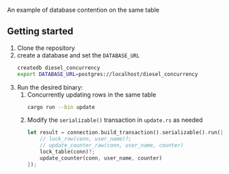 An example of database contention on the same table

## Getting started
1. Clone the repository
2. create a database and set the `DATABASE_URL`
    ```bash
    createdb diesel_concurrency
    export DATABASE_URL=postgres://localhost/diesel_concurrency
    ```
3. Run the desired binary:
   1. Concurrently updating rows in the same table
       ```bash
       cargo run --bin update
       ```
   2. Modify the `serializable()` transaction in `update.rs` as needed
       ```rust
       let result = connection.build_transaction().serializable().run(|conn| {
           // lock_row(conn, user_name)?;
           // update_counter_raw(conn, user_name, counter)
           lock_table(conn)?;
           update_counter(conn, user_name, counter)
       });
       ```